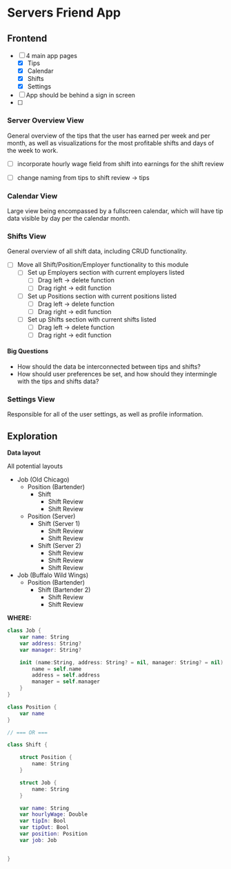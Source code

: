 #  Servers Friend App

## Frontend

- [ ] 4 main app pages
  - [x] Tips
  - [x] Calendar
  - [x] Shifts
  - [x] Settings

- [ ] App should be behind a sign in screen
- [ ]

### Server Overview View

General overview of the tips that the user has earned per week and per month,
as well as visualizations for the most profitable shifts and days of the week to
work.

- [ ] incorporate hourly wage field from shift into earnings for the shift review
- [ ] change naming from tips to shift review -> tips



### Calendar View

Large view being encompassed by a fullscreen calendar, which will have tip data
visible by day per the calendar month.



### Shifts View

General overview of all shift data, including CRUD functionality.

- [ ] Move all Shift/Position/Employer functionality to this module
  - [ ] Set up Employers section with current employers listed
    - [ ] Drag left -> delete function
    - [ ] Drag right -> edit function
  - [ ] Set up Positions section with current positions listed
    - [ ] Drag left -> delete function
    - [ ] Drag right -> edit function
  - [ ] Set up Shifts section with current shifts listed
    - [ ] Drag left -> delete function
    - [ ] Drag right -> edit function

<!--- [ ] deny ability to add shift reviews past today's date-->


#### Big Questions

- How should the data be interconnected between tips and shifts?
- How should user preferences be set, and how should they intermingle with the tips
and shifts data?



### Settings View

Responsible for all of the user settings, as well as profile information.


## Exploration

**Data layout**

All potential layouts

- Job (Old Chicago)
    - Position (Bartender)
        - Shift
            - Shift Review
            - Shift Review
    - Position (Server)
        - Shift (Server 1)
            - Shift Review
            - Shift Review
        - Shift (Server 2)
            - Shift Review
            - Shift Review
            - Shift Review
- Job (Buffalo Wild Wings)
    - Position (Bartender)
        - Shift (Bartender 2)
            - Shift Review
            - Shift Review

**WHERE:**

```swift
class Job {
    var name: String
    var address: String?
    var manager: String?

    init (name:String, address: String? = nil, manager: String? = nil) {
        name = self.name
        address = self.address
        manager = self.manager
    }
}

class Position {
    var name
}

// === OR ===

class Shift {

    struct Position {
        name: String
    }

    struct Job {
        name: String
    }

    var name: String
    var hourlyWage: Double
    var tipIn: Bool
    var tipOut: Bool
    var position: Position
    var job: Job


}
```

